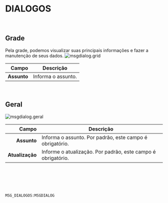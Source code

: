 # DIALOGOS
<br>

## Grade
Pela grade, podemos visualizar suas principais informações e fazer a manutenção de seus dados.
![msgdialog.grid](https://raw.githubusercontent.com/netforcews/docs-siscom/master/geral/imagens/msgdialog.grid.png)

Campo | Descrição
--:|---
**Assunto** | Informa o assunto.
<br>

## Geral
![msgdialog.geral](https://raw.githubusercontent.com/netforcews/docs-siscom/master/geral/imagens/msgdialog.geral.png)

Campo | Descrição
--:|---
**Assunto** | Informa o assunto. Por padrão, este campo é obrigatório.
**Atualização** | Informe o atualização. Por padrão, este campo é obrigatório.
<br>
<br>
<br>
<br>

```MSG_DIALOGOS:MSGDIALOG```
